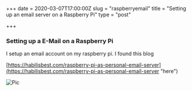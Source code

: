 +++
date = 2020-03-07T17:00:00Z
slug = "raspberryemail"
title = "Setting up an email server on a Raspberry Pi"
type = "post"

+++
### Setting up a E-Mail on a Raspberry Pi

I setup an email account on my raspberry pi. I found this blog

[https://habilisbest.com/raspberry-pi-as-personal-email-server](https://habilisbest.com/raspberry-pi-as-personal-email-server "here")

![](/images/email.png "Pic")